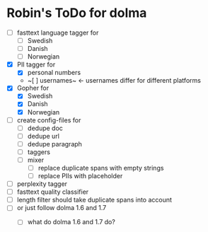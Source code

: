 # Robin's ToDo for dolma

- [ ] fasttext language tagger for
  - [ ] Swedish
  - [ ] Danish
  - [ ] Norwegian
- [x] PII tagger for
  - [x] personal numbers
  - ~[ ] usernames~ <- usernames differ for different platforms
- [x] Gopher for
  - [x] Swedish
  - [x] Danish
  - [x] Norwegian
- [ ] create config-files for
  - [ ] dedupe doc
  - [ ] dedupe url
  - [ ] dedupe paragraph
  - [ ] taggers
  - [ ] mixer
    - [ ] replace duplicate spans with empty strings
    - [ ] replace PIIs with placeholder
- [ ] perplexity tagger
- [ ] fasttext quality classifier
- [ ] length filter should take duplicate spans into account
- [ ] or just follow dolma 1.6 and 1.7
  - [ ] what do dolma 1.6 and 1.7 do?

  
